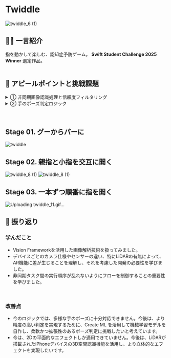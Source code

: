 # Twiddle
![twiddle_6 (1)](https://github.com/user-attachments/assets/e761196a-f843-4ed1-982c-db16383abfaa)



## 🧑‍🎤 一言紹介
指を動かして楽しむ、認知症予防ゲーム。
**Swift Student Challenge 2025 Winner** 選定作品。
<br>
<br>



## 🦦 アピールポイントと挑戦課題

<details>
<summary>① 非同期画像認識処理と信頼度フィルタリング</summary>

![세로_1](https://github.com/user-attachments/assets/a3d5be06-4bb8-4fd8-8df9-3e0eda6d3e58)


### 🔧 実装概要

VisionFrameworkの`VNImageRequestHandler` を使って `VNDetectHumanHandPoseRequest()` を実行し、非同期的に取得した指先位置情報を、`DispatchQueue.main.async` で UI に反映しています。

また、精度が0.3以上のデータのみをフィルタリングして使用しています。


### 💻 ソースコード

```swift
import AVFoundation
import Vision
import SwiftUI

class FrameHandler: NSObject, ObservableObject {

		/// Visionの手のポーズ検出リクエスト
    private var handPoseRequest = VNDetectHumanHandPoseRequest()
    /// 認識された指のポイント配列（リアルタイム更新）
    @Published var fingerPoints: [CGPoint] = []
}

extension FrameHandler: AVCaptureVideoDataOutputSampleBufferDelegate {

		/// カメラからの映像フレームを受信し、手のポーズを検出する
    func captureOutput(_ output: AVCaptureOutput,
                       didOutput sampleBuffer: CMSampleBuffer,
                       from connection: AVCaptureConnection) {

        let handler = VNImageRequestHandler(cmSampleBuffer: sampleBuffer,
                                            orientation: .up,
                                            options: [:])

        do {
            try handler.perform([handPoseRequest])
            guard let results = handPoseRequest.results, results.count > 1 else {
                DispatchQueue.main.async {
                    self.fingerPoints.removeAll()
                }
                return
            }

						// 両手の関節ポイントを抽出
            let firstHand = results[0]
            let secondHand = results[1]
            let allPointsA = try firstHand.recognizedPoints(.all)
            let allPointsB = try secondHand.recognizedPoints(.all)
						
						// 手首ポイントの有効性をチェック（信頼度が0.3以上）
            guard let wristPointA = allPointsA[.wrist],
                  let wristPointB = allPointsB[.wrist],
                  wristPointA.confidence > 0.3,
                  wristPointB.confidence > 0.3 else { return }

            // 手首座標の正規化（Visionは左上基準、UIKitは左下基準のためY軸反転）
            let wristA = CGPoint(x: wristPointA.location.x, y: 1 - wristPointA.location.y)
            let wristB = CGPoint(x: wristPointB.location.x, y: 1 - wristPointB.location.y)

            // 指先ポイントを抽出
            guard let thumbTipA = allPointsA[.thumbTip],
                  let indexTipA = allPointsA[.indexTip],
                  let thumbTipB = allPointsB[.thumbTip],
                  let indexTipB = allPointsB[.indexTip] else { return }

            let points: [CGPoint] = [
                CGPoint(x: thumbTipA.location.x, y: 1 - thumbTipA.location.y),
                CGPoint(x: indexTipA.location.x, y: 1 - indexTipA.location.y),
                CGPoint(x: thumbTipB.location.x, y: 1 - thumbTipB.location.y),
                CGPoint(x: indexTipB.location.x, y: 1 - indexTipB.location.y),
                wristA,
                wristB
            ]

            // 非同期: UIの更新は必ずメインスレッドで実行
            DispatchQueue.main.async {
                self.fingerPoints = points
            }

        } catch {
            print("\(error.localizedDescription)")
        }
    }
}
```

</details>

<details>
<summary>② 手のポーズ判定ロジック</summary>
    

### 🔧 実装概要
手の大きさを正規化し、ユークリッド距離の公式を用いて、3つの動作を判別しました。

### 💻 ソースコード
```swift
import CoreGraphics

class HandGestureProcessor {

    private var state = State.unknown
    private var switchCount: Int = 0
    
    /// 動作を検出フレーム数
    private var switchEvidenceCounter: Int = 0
    
    /// 動作を検出するために必要な連続フレーム数
    private let evidenceCounterStateTrigger = 5  

    /// 手の大きさを正規化
    private func handSize(of hand: HandPoints) -> CGFloat {
        guard let wrist = hand.wrist,
              let middleTip = hand.middleTip else { return 1.0 } // 0除算を防ぐためにデフォルト値1.0を返す
        return wrist.distance(from: middleTip)
    }

    /// 親指と小指を交互に開く動作をチェック
    func checkPinkyThumbCount(handA: HandPoints, handB: HandPoints) -> Int {
        let hand1: HandPoints
        let hand2: HandPoints
        
        // 左手・右手を判定
        if let wristA = handA.wrist, let wristB = handB.wrist {
            if wristA.x < wristB.x {
                hand1 = handA  // 左手
                hand2 = handB  // 右手
            } else {
                hand1 = handB  // 左手
                hand2 = handA  // 右手
            }
        } else {
            return switchCount
        }

        // 手のサイズを基準として正規化
        let hand1Size = handSize(of: hand1)
        let hand2Size = handSize(of: hand2)

        // 指先と手首の距離を正規化
        guard let distanceA1 = hand1.thumbTip?.distance(from: hand1.wrist!) else { return switchCount }
        guard let distanceA5 = hand1.littleTip?.distance(from: hand1.wrist!) else { return switchCount }
        guard let distanceB1 = hand2.thumbTip?.distance(from: hand2.wrist!) else { return switchCount }
        guard let distanceB5 = hand2.littleTip?.distance(from: hand2.wrist!) else { return switchCount }

        let normalizedA1 = distanceA1 / hand1Size
        let normalizedA5 = distanceA5 / hand1Size
        let normalizedB1 = distanceB1 / hand2Size
        let normalizedB5 = distanceB5 / hand2Size

        // 条件1: 左手の小指と右手の親指が開いている
        if normalizedA5 > 0.5 && normalizedB1 > 0.5 {
            if state != .ApinkyBthumb && switchCount % 2 == 0 {
                switchEvidenceCounter += 1
                
                /// 同じ動作が継続されたら、state変更
                if switchEvidenceCounter >= evidenceCounterStateTrigger {
                    state = .ApinkyBthumb
                    switchCount += 1
                    switchEvidenceCounter = 0
                }
            } else {
                switchEvidenceCounter = 0
            }

        // 条件2: 右手の小指と左手の親指が開いている
        } else if normalizedB5 > 0.5 && normalizedA1 > 0.5 {
            if state != .AthumbBpinky && switchCount % 2 == 1 {
                switchEvidenceCounter += 1
                
                /// 同じ動作が継続されたら、state変更
                if switchEvidenceCounter >= evidenceCounterStateTrigger {
                    state = .AthumbBpinky
                    switchCount += 1
                    switchEvidenceCounter = 0
                }
            } else {
                switchEvidenceCounter = 0
            }

        // いずれの条件も満たさない
        } else {
            switchEvidenceCounter = 0
        }

        return switchCount
    }
}
```
</details>


<br>
<br>

## Stage 01. グーからパーに
![twiddle](https://github.com/user-attachments/assets/3e06bcb1-cf46-4252-b82e-3ae9ff74633e)

## Stage 02. 親指と小指を交互に開く
![twiddle_8 (1)](https://github.com/user-attachments/assets/527eee59-4c6d-4df9-a750-09a7bf3dec70)
![twiddle_8 (1)](https://github.com/user-attachments/assets/875dc5ff-93ca-4959-b6f6-e1e8b972db42)

## Stage 03. 一本ずつ順番に指を開く
![Uploading twiddle_11.gif…]()

## 🔎 振り返り

### 学んだこと
- Vision Frameworkを活用した画像解析技術を扱ってみました。
- デバイスごとのカメラ仕様やセンサーの違い、特にLiDARの有無によって、AR機能に差が生じることを理解し、それを考慮した開発の必要性を学びました。
- 非同期タスク間の実行順序が乱れないようにフローを制御することの重要性を学びました。
<br>

### 改善点
- 今のロジックでは、多様な手のポーズに十分対応できません。今後は、より精度の高い判定を実現するために、Create ML を活用して機械学習モデルを自作し、柔軟かつ拡張性のあるポーズ判定に挑戦したいと考えています。
- 今は、2Dの平面的なエフェクトしか適用できていません。今後は、LiDARが搭載されたiPhoneデバイスの3D空間認識機能を活用し、より立体的なエフェクトを実現したいです。


